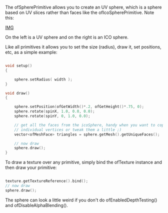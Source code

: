 The ofSpherePrimitive allows you to create an UV sphere, which is a sphere based on UV slices rather than faces like the ofIcoSpherePrimitive. Note this:

[IMG](spheretypes.png)

On the left is a UV sphere and on the right is an ICO sphere.

Like all primitives it allows you to set the size (radius), draw it, set positions, etc, as a simple example:

```cpp

void setup()
{

	sphere.setRadius( width );
}

void draw()
{

	sphere.setPosition(ofGetWidth()*.2, ofGetHeight()*.75, 0);
	sphere.rotate(spinX, 1.0, 0.0, 0.0);
	sphere.rotate(spinY, 0, 1.0, 0.0);

	// get all the faces from the icoSphere, handy when you want to copy
	// individual vertices or tweak them a little ;)
	vector<ofMeshFace> triangles = sphere.getMesh().getUniqueFaces();

	// now draw
	sphere.draw();
}
```

To draw a texture over any primitive, simply bind the ofTexture instance and then draw your primitive:

```cpp

texture.getTextureReference().bind();
// now draw
sphere.draw();

```

The sphere can look a little weird if you don't do ofEnabledDepthTesting() and ofDisableAlphaBlending().
